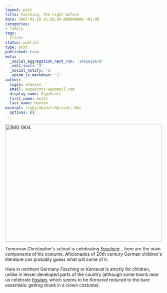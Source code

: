 ```yaml
---
layout: post
title: Fasching, the night before
date: 2007-02-18 21:26:04.000000000 +01:00
categories:
- family
tags:
- flickr
status: publish
type: post
published: true
meta:
  _social_aggregation_next_run: '1401628670'
  _edit_last: '3'
  _social_notify: '1'
  _wpcom_is_markdown: '1'
author:
  login: shanson
  email: papascott-wp@gmail.com
  display_name: PapaScott
  first_name: Scott
  last_name: Hanson
excerpt: !ruby/object:Hpricot::Doc
  options: {}
---
```

<p><a href="http://www.flickr.com/photos/papascott/394403325/" title="Photo Sharing"><img src="https://farm1.static.flickr.com/186/394403325_79ac1fce4b.jpg" width="500" height="375" alt="IMG 1904" /></a></p>
<p>Tomorrow Christopher's school is celebrating <a href="http://german.about.com/library/weekly/aa020501a.htm"><em>Fasching</em></a>... here are the main components of his costume. Aficionados of 20th century German children's literature can probably guess what will come of it.</p>
<p>Here in northern Germany <em>Fasching</em> or <em>Karneval</em> is strictly for children, unlike in lesser developed parts of the country (although some towns near us celebrate <a href="http://de.wikipedia.org/wiki/Faslam"><em>Faslam</em></a>, which seems to be <em>Karneval</em> reduced to the bare essentials: getting drunk in a clown costume).</p>
